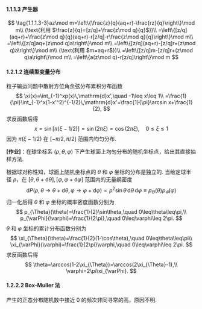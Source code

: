 #### 1.1.1.3 产生器
$$
\tag{1.1.1.3-3}az\mod m=\left\{\frac{z}{q}(aq+r)-\frac{rz}{q}\right\}\mod m\\
(\text{利用 $\frac{z}{q}=[z/q]+\frac{z\mod q}{q}$})\\
=\left\{[z/q](aq+r)+\frac{z\mod q}{q}(aq+r)-r[z/q]-r\frac{z\mod q}{q}\right\}\mod m\\
=\left\{[z/q]aq+(z\mod q)a\right\}\mod m\\
=\left\{[z/q](aq+r)-[z/q]r+(z\mod q)a\right\}\mod m\\
(\text{利用 $m=aq+r$})\\
=\left\{[z/q]m-[z/q]r+(z\mod q)a\right\}\mod m\\
=\left\{a(z\mod q)-r[z/q]\right\}\mod m
$$

#### 1.2.1.2 连续型变量分布
粒子输运问题中散射方位角余弦分布累积分布函数
$$
\xi(x)=\int_{-1}^xp(x)\,\mathrm{d}x',\quad -1\leq x\leq 1\\
=\frac{1}{\pi}\int_{-1}^x(1-x'^2)^{-1/2}\,\mathrm{d}x'=\frac{1}{\pi}\arcsin x+\frac{1}{2},
$$
求反函数后得
$$
x=\sin[\pi(\xi-1/2)]=\sin(2\pi\xi)=\cos(2\pi\xi),\quad 0\leq\xi\leq 1
$$
因为 $\pi(\xi-1/2)$ 在 $[-\pi/2,\pi/2]$ 范围内均匀分布.

**[作业]**：在球坐标系 $(\rho,\theta,\varphi)$ 下产生球面上均匀分布的随机坐标点，给出其直接抽样方法.

根据球对称性知，球面上随机坐标点的 $\theta$ 和 $\varphi$ 坐标的分布是独立的. 当给定球半径 $\rho$，在 $[\theta,\theta+\mathrm{d}\theta],[\varphi,\varphi+\mathrm{d}\varphi]$ 范围内的无量纲密度
$$
\mathrm{d}P(\rho,\theta\rightarrow\theta+\mathrm{d}\theta,\varphi\rightarrow\varphi+\mathrm{d}\varphi)\propto\rho^2\sin\theta\,\mathrm{d}\theta\,\mathrm{d}\varphi\equiv p_{\Theta}(\theta)p_{\varPhi}(\varphi)
$$
归一化后得 $\theta$ 和 $\varphi$ 坐标的概率密度函数分别为
$$
p_{\Theta}(\theta)=\frac{1}{2}\sin\theta,\quad 0\leq\theta\leq\pi,\\
p_{\varPhi}(\varphi)=\frac{1}{2\pi},\quad 0\leq\varphi\leq 2\pi.
$$
$\theta$ 和 $\varphi$ 坐标的累计分布函数分别为
$$
\xi_{\Theta}(\theta)=\frac{1}{2}(1-\cos\theta),\quad 0\leq\theta\leq\pi\\
\xi_{\varPhi}(\varphi)=\frac{1}{2\pi}\varphi,\quad 0\leq\varphi\leq 2\pi.
$$
求反函数后得
$$
\theta=\arccos(1-2\xi_{\Theta})=\arccos(2\xi_{\Theta}-1),\\
\varphi=2\pi\xi_{\varPhi}.
$$

#### 1.2.2.2 Box-Muller 法
产生的正态分布随机数中接近 $0$ 的频次非同寻常的高，原因不明.